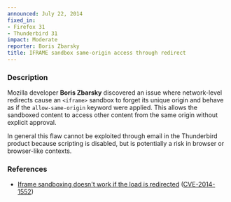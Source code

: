 ```yaml
---
announced: July 22, 2014
fixed_in:
- Firefox 31
- Thunderbird 31
impact: Moderate
reporter: Boris Zbarsky
title: IFRAME sandbox same-origin access through redirect
---
```


<h3>Description</h3>

<p>Mozilla developer <strong>Boris Zbarsky</strong> discovered an issue where
network-level redirects cause an <code>&lt;iframe&gt;</code> sandbox to forget 
its unique origin and behave as if the <code>allow-same-origin</code> keyword 
were applied. This allows the sandboxed content to access other content from 
the same origin without explicit approval. 
</p>

<p class="note">In general this flaw cannot be exploited through email in the
Thunderbird product because scripting is disabled, but is potentially a risk in
browser or browser-like contexts.</p>


<h3>References</h3>

<ul>
  <li><a href="https://bugzilla.mozilla.org/show_bug.cgi?id=985135">
        Iframe sandboxing doesn't work if the load is redirected</a> (<a href="http://cve.mitre.org/cgi-bin/cvename.cgi?name=CVE-2014-1552" class="ex-ref">CVE-2014-1552</a>)</li>
</ul>



